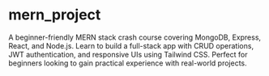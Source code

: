 # mern_project
A beginner-friendly MERN stack crash course covering MongoDB, Express, React, and Node.js. Learn to build a full-stack app with CRUD operations, JWT authentication, and responsive UIs using Tailwind CSS. Perfect for beginners looking to gain practical experience with real-world projects.

